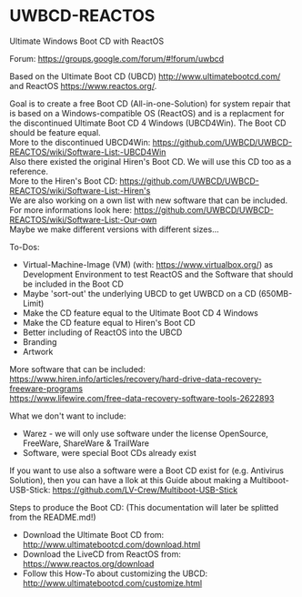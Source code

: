 # UWBCD-REACTOS
Ultimate Windows Boot CD with ReactOS

Forum: https://groups.google.com/forum/#!forum/uwbcd

Based on the Ultimate Boot CD (UBCD) http://www.ultimatebootcd.com/ and ReactOS https://www.reactos.org/.

Goal is to create a free Boot CD (All-in-one-Solution) for system repair that is based on a Windows-compatible OS (ReactOS) and is a replacment for the discontinued Ultimate Boot CD 4 Windows (UBCD4Win). The Boot CD should be feature equal.  
More to the discontinued UBCD4Win: https://github.com/UWBCD/UWBCD-REACTOS/wiki/Software-List:-UBCD4Win  
Also there existed the original Hiren's Boot CD. We will use this CD too as a reference.  
More to the Hiren's Boot CD: https://github.com/UWBCD/UWBCD-REACTOS/wiki/Software-List:-Hiren's  
We are also working on a own list with new software that can be included.  
For more informations look here: https://github.com/UWBCD/UWBCD-REACTOS/wiki/Software-List:-Our-own  
Maybe we make different versions with different sizes...  

To-Dos:
- Virtual-Machine-Image (VM) (with: https://www.virtualbox.org/) as Development Environment to test ReactOS and the Software that should be included in the Boot CD
- Maybe 'sort-out' the underlying UBCD to get UWBCD on a CD (650MB-Limit)
- Make the CD feature equal to the Ultimate Boot CD 4 Windows
- Make the CD feature equal to Hiren's Boot CD
- Better including of ReactOS into the UBCD
- Branding
- Artwork

More software that can be included:  
https://www.hiren.info/articles/recovery/hard-drive-data-recovery-freeware-programs  
https://www.lifewire.com/free-data-recovery-software-tools-2622893  

What we don't want to include:
- Warez - we will only use software under the license OpenSource, FreeWare, ShareWare & TrailWare
- Software, were special Boot CDs already exist

If you want to use also a software were a Boot CD exist for (e.g. Antivirus Solution), then you can have a llok at this Guide about making a Multiboot-USB-Stick: https://github.com/LV-Crew/Multiboot-USB-Stick

Steps to produce the Boot CD: (This documentation will later be splitted from the README.md!)
- Download the Ultimate Boot CD from: http://www.ultimatebootcd.com/download.html
- Download the LiveCD from ReactOS from: https://www.reactos.org/download
- Follow this How-To about customizing the UBCD: http://www.ultimatebootcd.com/customize.html
